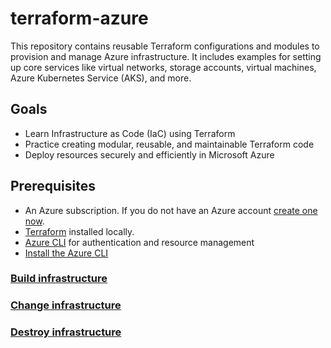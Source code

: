 # terraform-azure

This repository contains reusable Terraform configurations and modules to provision and manage Azure infrastructure. It includes examples for setting up core services like virtual networks, storage accounts, virtual machines, Azure Kubernetes Service (AKS), and more.

## Goals

- Learn Infrastructure as Code (IaC) using Terraform
- Practice creating modular, reusable, and maintainable Terraform code
- Deploy resources securely and efficiently in Microsoft Azure

## Prerequisites

- An Azure subscription. If you do not have an Azure account [create one now](https://portal.azure.com/). 
- [Terraform](https://developer.hashicorp.com/terraform/tutorials/aws-get-started/install-cli) installed locally.
- [Azure CLI](https://learn.microsoft.com/en-us/cli/azure/?view=azure-cli-latest) for authentication and resource management
- [Install the Azure CLI](https://developer.hashicorp.com/terraform/tutorials/azure-get-started/azure-build#install-the-azure-cli)

### [Build infrastructure](https://developer.hashicorp.com/terraform/tutorials/azure-get-started/azure-build)
### [Change infrastructure](https://developer.hashicorp.com/terraform/tutorials/azure-get-started/azure-change)
### [Destroy infrastructure](https://developer.hashicorp.com/terraform/tutorials/azure-get-started/azure-destroy)

